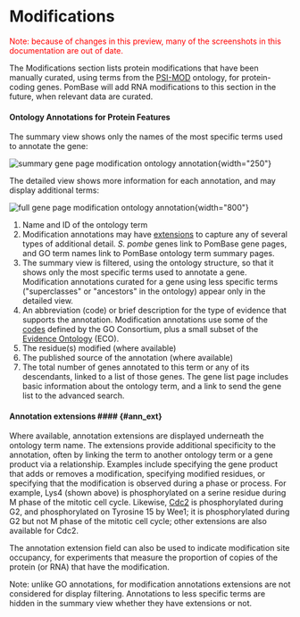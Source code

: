 # Modifications

<div style="color: red">
  Note: because of changes in this preview, many of the screenshots in
  this documentation are out of date.
</div>

The Modifications section lists protein modifications that have been
manually curated, using terms from the
[PSI-MOD](http://www.psidev.info/MOD) ontology, for protein-coding
genes. PomBase will add RNA modifications to this section in the
future, when relevant data are curated.

#### Ontology Annotations for Protein Features ####

The summary view shows only the names of the most specific terms used to annotate the gene:

![summary gene page modification ontology annotation](assets/gene_page_modification_summary.png "Protein modifications"){width="250"}

The detailed view shows more information for each annotation, and may display additional terms:

![full gene page modification ontology annotation](assets/gene_page_modification_full.png "Protein modifications"){width="800"}

1.  Name and ID of the ontology term
2.  Modification annotations may have [extensions](#ann_ext) to capture
    any of several types of additional detail. *S. pombe* genes link to
    PomBase gene pages, and GO term names link to PomBase ontology term
    summary pages.
3.  The summary view is filtered, using the ontology structure, so
    that it shows only the most specific terms used to annotate a
    gene. Modification annotations curated for a gene using less
    specific terms ("superclasses" or "ancestors" in the ontology)
    appear only in the detailed view.
4.  An abbreviation (code) or brief description for the type of
    evidence that supports the annotation. Modification annotations
    use some of the
    [codes](http://www.geneontology.org/GO.evidence.shtml) defined by
    the GO Consortium, plus a small subset of the [Evidence
    Ontology](http://www.evidenceontology.org/) (ECO).
5.  The residue(s) modified (where available)
6.  The published source of the annotation (where available)
7.  The total number of genes annotated to this term or any of its
    descendants, linked to a list of those genes. The gene list page
    includes basic information about the ontology term, and a link to
    send the gene list to the advanced search.

#### Annotation extensions #### {#ann_ext}

Where available, annotation extensions are displayed underneath the
ontology term name. The extensions provide additional specificity to
the annotation, often by linking the term to another ontology term or
a gene product via a relationship. Examples include specifying the
gene product that adds or removes a modification, specifying modified
residues, or specifying that the modification is observed during a
phase or process.  For example, Lys4 (shown above) is phosphorylated
on a serine residue during M phase of the mitotic cell
cycle. Likewise, [Cdc2](/gene/SPBC11B10.09) is phosphorylated during
G2, and phosphorylated on Tyrosine 15 by Wee1; it is phosphorylated
during G2 but not M phase of the mitotic cell cycle; other extensions
are also available for Cdc2.

The annotation extension field can also be used to indicate modification
site occupancy, for experiments that measure the proportion of copies of
the protein (or RNA) that have the modification.

Note: unlike GO annotations, for modification annotations extensions
are not considered for display filtering. Annotations to less specific
terms are hidden in the summary view whether they have extensions or
not.